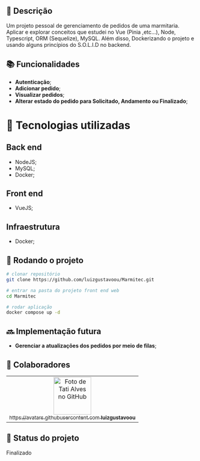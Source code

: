 ## :memo: Descrição
Um projeto pessoal de gerenciamento de pedidos de uma marmitaria. Aplicar e explorar conceitos que estudei no Vue (Pinia ,etc...), Node, Typescript, ORM (Sequelize), MySQL. Além disso, Dockerizando o projeto e usando alguns princípios do S.O.L.I.D no backend.

## :books: Funcionalidades
* <b>Autenticação</b>;
* <b>Adicionar pedido</b>;
* <b>Visualizar pedidos</b>;
* <b>Alterar estado do pedido para Solicitado, Andamento ou Finalizado</b>;


# :wrench: Tecnologias utilizadas
## Back end
* NodeJS;
* MySQL;
* Docker;
## Front end
* VueJS;
## Infraestrutura
* Docker;

## :rocket: Rodando o projeto
```bash
# clonar repositório
git clone https://github.com/luizgustavoou/Marmitec.git

# entrar na pasta do projeto front end web
cd Marmitec

# rodar aplicação
docker compose up -d
```

## :soon: Implementação futura
* <b>Gerenciar a atualizações dos pedidos por meio de filas</b>;

## :handshake: Colaboradores
<table>
  <tr>
    <td align="center">
      <a href="https://github.com/luizgustavoou">
        <img src="https://avatars.githubusercontent.com/u/89609312?v=4" width="100px;" alt="Foto de Tati Alves no GitHub"/><br>
        <sub>https://avatars.githubusercontent.com
          <b>luizgustavoou</b>
        </sub>
      </a>
    </td>
  </tr>
</table>

## :dart: Status do projeto
Finalizado
